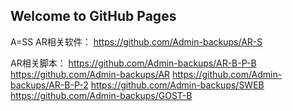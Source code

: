## Welcome to GitHub Pages
A=SS
AR相关软件：
https://github.com/Admin-backups/AR-S


AR相关脚本：
https://github.com/Admin-backups/AR-B-P-B
https://github.com/Admin-backups/AR
https://github.com/Admin-backups/AR-B-P-2
https://github.com/Admin-backups/SWEB
https://github.com/Admin-backups/GOST-B
